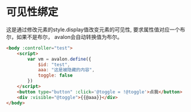 # 可见性绑定

这是通过修改元素的style.display值改变元素的可见性, 要求属性值对应一个布尔，如果不是布尔， avalon会自动转换值为布尔。

```html
<body :controller="test">
    <script>
        var vm = avalon.define({
            $id: "test",
            aaa: "这是被隐藏的内容",
            toggle: false
        })
    </script>
    <button type="button" :click='@toggle = !@toggle'>点我</button>
    <div :visible="@toggle">{{@aaa}}</div>
</body>
```

